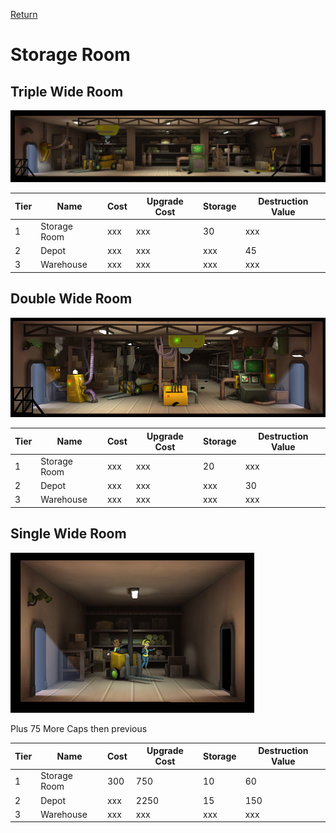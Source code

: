 [Return](../README.md)

Storage Room
===========

## Triple Wide Room

![Storage Room](t3images/t3tripplestorageroom.jpg)

Tier | Name | Cost | Upgrade Cost | Storage | Destruction Value
------|------|------|------|------|------
1 | Storage Room | xxx | xxx | 30 | xxx
2 | Depot | xxx | xxx | xxx | 45
3 | Warehouse | xxx | xxx | xxx | xxx

## Double Wide Room

![Storage Room](t3images/doubledepot.jpg)

Tier | Name | Cost | Upgrade Cost | Storage | Destruction Value
------|------|------|------|------|------
1 | Storage Room | xxx | xxx | 20 | xxx
2 | Depot | xxx | xxx | xxx | 30
3 | Warehouse | xxx | xxx | xxx | xxx

## Single Wide Room

![Storage Room](t1images/t1singlestorageroom.jpg)

Plus 75 More Caps then previous

Tier | Name | Cost | Upgrade Cost | Storage | Destruction Value
------|------|------|------|------|------
1 | Storage Room | 300 | 750 | 10 | 60
2 | Depot | xxx | 2250 | 15 | 150
3 | Warehouse | xxx | xxx | xxx | xxx

